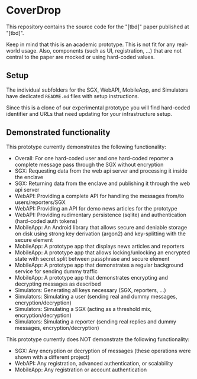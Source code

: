 # CoverDrop

This repository contains the source code for the "[tbd]" paper published at "[tbd]".

Keep in mind that this is an academic prototype.
This is not fit for any real-world usage.
Also, components (such as UI, registration, ...) that are not central to the paper are mocked or using hard-coded values.

## Setup

The individual subfolders for the SGX, WebAPI, MobileApp, and Simulators have dedicated `README.md` files with setup instructions.

Since this is a clone of our experimental prototype you will find hard-coded identifier and URLs that need updating for your infrastructure setup.

## Demonstrated functionality

This prototype currently demonstrates the following functionality:

 - Overall: For one hard-coded user and one hard-coded reporter a complete message pass through the SGX without encryption
 - SGX: Requesting data from the web api server and processing it inside the enclave
 - SGX: Returning data from the enclave and publishing it through the web api server
 - WebAPI: Providing a complete API for handling the messages from/to users/reporters/SGX
 - WebAPI: Providing an API for demo news articles for the prototype
 - WebAPI: Providing rudimentary persistence (sqlite) and authentication (hard-coded auth tokens)
 - MobileApp: An Android library that allows secure and deniable storage on disk using strong key derivation (argon2) and key-splitting with the secure element
 - MobileApp: A prototype app that displays news articles and reporters
 - MobileApp: A prototype app that allows locking/unlocking an encrypted state with secret split between passphrase and secure element
 - MobileApp: A prototype app that demonstrates a regular background service for sending dummy traffic
 - MobileApp: A prototype app that demonstrates encrypting and decrypting messages as described
 - Simulators: Generating all keys necessary (SGX, reporters, ...)
 - Simulators: Simulating a user (sending real and dummy messages, encryption/decryption)
 - Simulators: Simulating a SGX (acting as a threshold mix, encryption/decryption)
 - Simulators: Simulating a reporter (sending real replies and dummy messages, encryption/decryption)

This prototype currently does NOT demonstrate the following functionality:

 - SGX: Any encryption or decryption of messages (these operations were shown with a different project)
 - WebAPI: Any registration, advanced authentication, or scalability
 - MobileApp: Any registration or account authentication